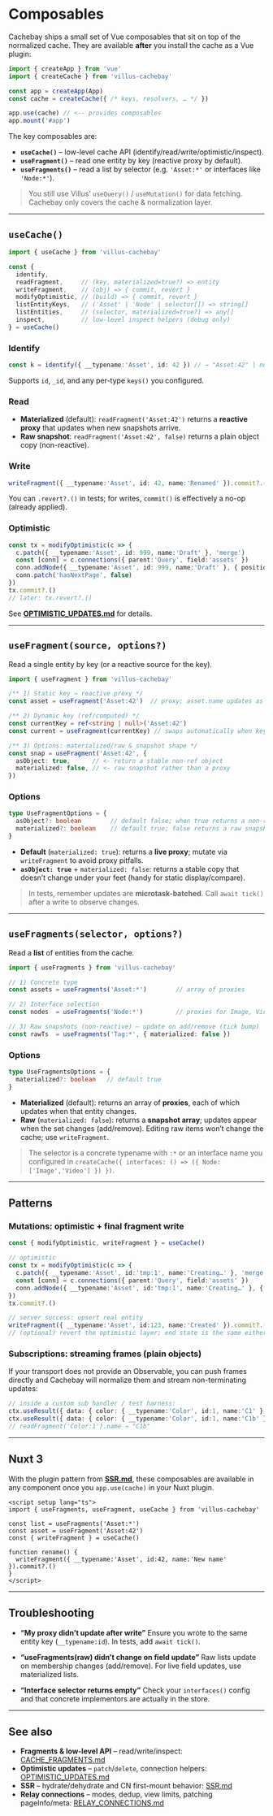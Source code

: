 # Composables

Cachebay ships a small set of Vue composables that sit on top of the normalized cache. They are available **after** you install the cache as a Vue plugin:

```ts
import { createApp } from 'vue'
import { createCache } from 'villus-cachebay'

const app = createApp(App)
const cache = createCache({ /* keys, resolvers, … */ })

app.use(cache) // <-- provides composables
app.mount('#app')
```

The key composables are:

- **`useCache()`** – low-level cache API (identify/read/write/optimistic/inspect).
- **`useFragment()`** – read one entity by key (reactive proxy by default).
- **`useFragments()`** – read a list by selector (e.g. `'Asset:*'` or interfaces like `'Node:*'`).

> You still use Villus’ `useQuery()` / `useMutation()` for data fetching. Cachebay only covers the cache & normalization layer.

---

## `useCache()`

```ts
import { useCache } from 'villus-cachebay'

const {
  identify,
  readFragment,     // (key, materialized=true?) => entity
  writeFragment,    // (obj) => { commit, revert }
  modifyOptimistic, // (build) => { commit, revert }
  listEntityKeys,   // ('Asset' | 'Node' | selector[]) => string[]
  listEntities,     // (selector, materialized=true?) => any[]
  inspect,          // low-level inspect helpers (debug only)
} = useCache()
```

### Identify

```ts
const k = identify({ __typename:'Asset', id: 42 }) // → "Asset:42" | null
```

Supports `id`, `_id`, and any per-type `keys()` you configured.

### Read

- **Materialized** (default): `readFragment('Asset:42')` returns a **reactive proxy** that updates when new snapshots arrive.
- **Raw snapshot**: `readFragment('Asset:42', false)` returns a plain object copy (non-reactive).

### Write

```ts
writeFragment({ __typename:'Asset', id: 42, name:'Renamed' }).commit?.()
```

You can `.revert?.()` in tests; for writes, `commit()` is effectively a no-op (already applied).

### Optimistic

```ts
const tx = modifyOptimistic(c => {
  c.patch({ __typename:'Asset', id: 999, name:'Draft' }, 'merge')
  const [conn] = c.connections({ parent:'Query', field:'assets' })
  conn.addNode({ __typename:'Asset', id: 999, name:'Draft' }, { position:'start', cursor:null })
  conn.patch('hasNextPage', false)
})
tx.commit?.()
// later: tx.revert?.()
```

See **[OPTIMISTIC_UPDATES.md](./OPTIMISTIC_UPDATES.md)** for details.

---

## `useFragment(source, options?)`

Read a single entity by key (or a reactive source for the key).

```ts
import { useFragment } from 'villus-cachebay'

/** 1) Static key → reactive proxy */
const asset = useFragment('Asset:42')  // proxy; asset.name updates as cache changes

/** 2) Dynamic key (ref/computed) */
const currentKey = ref<string | null>('Asset:42')
const current = useFragment(currentKey) // swaps automatically when key changes

/** 3) Options: materialized/raw & snapshot shape */
const snap = useFragment('Asset:42', {
  asObject: true,      // <- return a stable non-ref object
  materialized: false, // <- raw snapshot rather than a proxy
})
```

### Options

```ts
type UseFragmentOptions = {
  asObject?: boolean        // default false; when true returns a non-ref object
  materialized?: boolean    // default true; false returns a raw snapshot
}
```

- **Default** (`materialized: true`): returns a **live proxy**; mutate via `writeFragment` to avoid proxy pitfalls.
- **`asObject: true`** + `materialized: false`: returns a stable copy that doesn’t change under your feet (handy for static display/compare).

> In tests, remember updates are **microtask-batched**. Call `await tick()` after a write to observe changes.

---

## `useFragments(selector, options?)`

Read a **list** of entities from the cache.

```ts
import { useFragments } from 'villus-cachebay'

// 1) Concrete type
const assets = useFragments('Asset:*')        // array of proxies

// 2) Interface selection
const nodes  = useFragments('Node:*')         // proxies for Image, Video, …

// 3) Raw snapshots (non-reactive) – update on add/remove (tick bump)
const rawTs  = useFragments('Tag:*', { materialized: false })
```

### Options

```ts
type UseFragmentsOptions = {
  materialized?: boolean   // default true
}
```

- **Materialized** (default): returns an array of **proxies**, each of which updates when that entity changes.
- **Raw** (`materialized: false`): returns a **snapshot array**; updates appear when the set changes (add/remove). Editing raw items won’t change the cache; use `writeFragment`.

> The selector is a concrete typename with `:*` or an interface name you configured in `createCache({ interfaces: () => ({ Node: ['Image','Video'] }) })`.

---

## Patterns

### Mutations: optimistic + final fragment write

```ts
const { modifyOptimistic, writeFragment } = useCache()

// optimistic
const tx = modifyOptimistic(c => {
  c.patch({ __typename:'Asset', id:'tmp:1', name:'Creating…' }, 'merge')
  const [conn] = c.connections({ parent:'Query', field:'assets' })
  conn.addNode({ __typename:'Asset', id:'tmp:1', name:'Creating…' }, { position:'start' })
})
tx.commit?.()

// server success: upsert real entity
writeFragment({ __typename:'Asset', id:123, name:'Created' }).commit?.()
// (optional) revert the optimistic layer; end state is the same either way
```

### Subscriptions: streaming frames (plain objects)

If your transport does not provide an Observable, you can push frames directly and Cachebay will normalize them and stream non-terminating updates:

```ts
// inside a custom sub handler / test harness:
ctx.useResult({ data: { color: { __typename:'Color', id:1, name:'C1' } } }, false)
ctx.useResult({ data: { color: { __typename:'Color', id:1, name:'C1b' } } }, false)
// readFragment('Color:1').name → "C1b"
```

---

## Nuxt 3

With the plugin pattern from **[SSR.md](./SSR.md)**, these composables are available in any component once you `app.use(cache)` in your Nuxt plugin.

```vue
<script setup lang="ts">
import { useFragments, useFragment, useCache } from 'villus-cachebay'

const list = useFragments('Asset:*')
const asset = useFragment('Asset:42')
const { writeFragment } = useCache()

function rename() {
  writeFragment({ __typename:'Asset', id:42, name:'New name' }).commit?.()
}
</script>
```

---

## Troubleshooting

- **“My proxy didn’t update after write”**
  Ensure you wrote to the same entity key (`__typename:id`). In tests, add `await tick()`.

- **“useFragments(raw) didn’t change on field update”**
  Raw lists update on membership changes (add/remove). For live field updates, use materialized lists.

- **“Interface selector returns empty”**
  Check your `interfaces()` config and that concrete implementors are actually in the store.

---

## See also

- **Fragments & low-level API** – read/write/inspect: [CACHE_FRAGMENTS.md](./CACHE_FRAGMENTS.md)
- **Optimistic updates** – `patch`/`delete`, connection helpers: [OPTIMISTIC_UPDATES.md](./OPTIMISTIC_UPDATES.md)
- **SSR** – hydrate/dehydrate and CN first-mount behavior: [SSR.md](./SSR.md)
- **Relay connections** – modes, dedup, view limits, patching pageInfo/meta: [RELAY_CONNECTIONS.md](./RELAY_CONNECTIONS.md)
